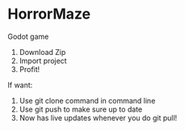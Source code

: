 # HorrorMaze
Godot game

1. Download Zip
2. Import project
3. Profit!

If want:
1. Use git clone command in command line
2. Use git push to make sure up to date
3. Now has live updates whenever you do git pull!

